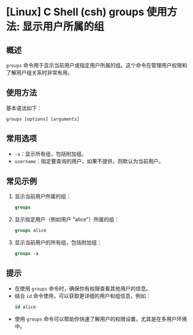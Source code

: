 # [Linux] C Shell (csh) groups 使用方法: 显示用户所属的组

## 概述
`groups` 命令用于显示当前用户或指定用户所属的组。这个命令在管理用户权限和了解用户组关系时非常有用。

## 使用方法
基本语法如下：
```
groups [options] [arguments]
```

## 常用选项
- `-a`：显示所有组，包括附加组。
- `username`：指定要查询的用户，如果不提供，则默认为当前用户。

## 常见示例
1. 显示当前用户所属的组：
   ```csh
   groups
   ```

2. 显示指定用户（例如用户 "alice"）所属的组：
   ```csh
   groups alice
   ```

3. 显示当前用户的所有组，包括附加组：
   ```csh
   groups -a
   ```

## 提示
- 在使用 `groups` 命令时，确保你有权限查看其他用户的信息。
- 结合 `id` 命令使用，可以获取更详细的用户和组信息，例如：
  ```csh
  id alice
  ```
- 使用 `groups` 命令可以帮助你快速了解用户的权限设置，尤其是在多用户环境中。